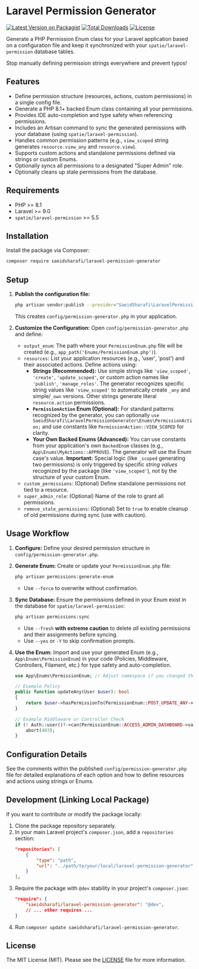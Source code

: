 # Laravel Permission Generator

[![Latest Version on Packagist](https://img.shields.io/packagist/v/saeidsharafi/laravel-permission-generator.svg?style=flat-square)](https://packagist.org/packages/saeidsharafi/laravel-permission-generator)
[![Total Downloads](https://img.shields.io/packagist/dt/saeidsharafi/laravel-permission-generator.svg?style=flat-square)](https://packagist.org/packages/saeidsharafi/laravel-permission-generator)
[![License](https://img.shields.io/packagist/l/saeidsharafi/laravel-permission-generator.svg?style=flat-square)](LICENSE)

Generate a PHP Permission Enum class for your Laravel application based on a configuration file and keep it synchronized with your `spatie/laravel-permission` database tables.

Stop manually defining permission strings everywhere and prevent typos!

## Features

*   Define permission structure (resources, actions, custom permissions) in a single config file.
*   Generate a PHP 8.1+ backed Enum class containing all your permissions.
*   Provides IDE auto-completion and type safety when referencing permissions.
*   Includes an Artisan command to sync the generated permissions with your database (using `spatie/laravel-permission`).
*   Handles common permission patterns (e.g., `view_scoped` string generates `resource.view_any` and `resource.view`).
*   Supports custom actions and standalone permissions defined via strings or custom Enums.
*   Optionally syncs all permissions to a designated "Super Admin" role.
*   Optionally cleans up stale permissions from the database.

## Requirements

*   PHP >= 8.1
*   Laravel >= 9.0
*   `spatie/laravel-permission` >= 5.5

## Installation

Install the package via Composer:

```bash
composer require saeidsharafi/laravel-permission-generator
```
## Setup

1.  **Publish the configuration file:**

    ```bash
    php artisan vendor:publish --provider="SaeidSharafi\LaravelPermissionGenerator\PermissionGeneratorServiceProvider" --tag="permission-generator-config"
    ```

    This creates `config/permission-generator.php` in your application.

2.  **Customize the Configuration:**
    Open `config/permission-generator.php` and define:
    *   `output_enum`: The path where your `PermissionEnum.php` file will be created (e.g., `app_path('Enums/PermissionEnum.php')`).
    *   `resources`: List your application resources (e.g., 'user', 'post') and their associated actions. Define actions using:
        *   **Strings (Recommended):** Use simple strings like `'view_scoped'`, `'create'`, `'update_scoped'`, or custom action names like `'publish'`, `'manage_roles'`. The generator recognizes specific string values like `'view_scoped'` to automatically create `_any` and simple/`_own` versions. Other strings generate literal `resource.action` permissions.
        *   **`PermissionAction` Enum (Optional):** For standard patterns recognized by the generator, you can optionally `use SaeidSharafi\LaravelPermissionGenerator\Enums\PermissionAction;` and use constants like `PermissionAction::VIEW_SCOPED` for clarity.
        *   **Your Own Backed Enums (Advanced):** You can use constants from your application's own `BackedEnum` classes (e.g., `App\Enums\MyActions::APPROVE`). The generator will use the Enum case's value. **Important:** Special logic (like `_scoped` generating two permissions) is only triggered by specific *string values* recognized by the package (like `'view_scoped'`), not by the structure of your custom Enum.
    *   `custom_permissions`: (Optional) Define standalone permissions not tied to a resource.
    *   `super_admin_role`: (Optional) Name of the role to grant all permissions.
    *   `remove_stale_permissions`: (Optional) Set to `true` to enable cleanup of old permissions during sync (use with caution).

## Usage Workflow

1.  **Configure:** Define your desired permission structure in `config/permission-generator.php`.

2.  **Generate Enum:** Create or update your `PermissionEnum.php` file:

    ```bash
    php artisan permissions:generate-enum
    ```
    *   Use `--force` to overwrite without confirmation.

3.  **Sync Database:** Ensure the permissions defined in your Enum exist in the database for `spatie/laravel-permission`:

    ```bash
    php artisan permissions:sync
    ```
    *   Use `--fresh` **with extreme caution** to delete *all* existing permissions and their assignments before syncing.
    *   Use `--yes` or `-Y` to skip confirmation prompts.

4.  **Use the Enum:** Import and use your generated Enum (e.g., `App\Enums\PermissionEnum`) in your code (Policies, Middleware, Controllers, Filament, etc.) for type safety and auto-completion.

    ```php
    use App\Enums\PermissionEnum; // Adjust namespace if you changed the output path

    // Example Policy
    public function updateAny(User $user): bool
    {
        return $user->hasPermissionTo(PermissionEnum::POST_UPDATE_ANY->value);
    }

    // Example Middleware or Controller Check
    if (! Auth::user()?->can(PermissionEnum::ACCESS_ADMIN_DASHBOARD->value)) {
        abort(403);
    }
    ```

## Configuration Details

See the comments within the published `config/permission-generator.php` file for detailed explanations of each option and how to define resources and actions using strings or Enums.

## Development (Linking Local Package)

If you want to contribute or modify the package locally:

1.  Clone the package repository separately.
2.  In your main Laravel project's `composer.json`, add a `repositories` section:
    ```json
    "repositories": [
        {
            "type": "path",
            "url": "../path/to/your/local/laravel-permission-generator"
        }
    ],
    ```
3.  Require the package with `@dev` stability in your project's `composer.json`:
    ```json
    "require": {
        "saeidsharafi/laravel-permission-generator": "@dev",
        // ... other requires ...
    }
    ```
4.  Run `composer update saeidsharafi/laravel-permission-generator`.

## License

The MIT License (MIT). Please see the [LICENSE](LICENSE) file for more information.
